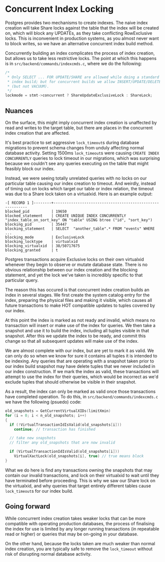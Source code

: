 # Concurrent Index Locking

Postgres provides two mechanisms to create indexes. The naive index creation
will take Share locks against the table that the index will be created on, which
will block any UPDATEs, as they take conflicting RowExclusive locks. This is
inconvenient in production systems, as you almost never want to block writes, so
we have an alternative concurrent index build method.

Concurrently building an index complicates the process of index creation, but
allows us to take less restrictive locks. The point at which this happens is in
`src/backend/commands/indexcmds.c`, where we do the following:

```c
/*
 * Only SELECT ... FOR UPDATE/SHARE are allowed while doing a standard
 * index build; but for concurrent builds we allow INSERT/UPDATE/DELETE
 * (but not VACUUM).
 */
lockmode = stmt->concurrent ? ShareUpdateExclusiveLock : ShareLock;
```

## Nuances

On the surface, this might imply concurrent index creation is unaffected by read
and writes to the target table, but there are places in the concurrent index
creation that are affected.

It's best practice to set aggressive `lock_timeout`s during database migrations
to prevent schema changes from unduly affecting normal database activity.
Setting 1500ms `lock_timeout`s were causing `CREATE INDEX CONCURRENTLY` queries
to lock timeout in our migrations, which was surprising because we couldn't see
any queries executing on the table that might feasibly block our index.

Instead, we were seeing totally unrelated queries with no locks on our
particular table causing our index creation to timeout. And weirdly, instead of
timing out on locks which target our table or index relation, the timeout was
due to a Share lock taken on a virtualxid. Here is an example output:

```
-[ RECORD 1 ]--------+----------------------------------------------------------
blocked_pid          | 19650
blocked_statement    | CREATE UNIQUE INDEX CONCURRENTLY "index_table_on_sort_key" ON "table" USING btree ("id", "sort_key")
blocking_pid         | 35447
blocking_statement   | SELECT  "another_table".* FROM "events" WHERE ...
blocking_mode        | ExclusiveLock
blocking_locktype    | virtualxid
blocking_virtualxid  | 38/50717675
blocking_granted     | t
```

Postgres transactions acquire Exclusive locks on their own virtualxid whenever
they begin to observe or mutate database state. There is no obvious relationship
between our index creation and the blocking statement, and yet the lock we've
taken is incredibly specific to that particular query.

The reason this has occured is that concurrent index creation builds an index in
several stages. We first create the system catalog entry for the index,
preparing the physical files and making it visible, which causes all future
transactions to make HOT compatible updates to tuples covered by our index.

At this point the index is marked as not ready and invalid, which means no
transaction will insert or make use of the index for queries. We then take a
snapshot and use it to build the index, including all tuples visible in that
snapshot. After this we update the index to be ready, and commit this change so
that all subsequent updates will make use of the index.

We are almost complete with our index, but are yet to mark it as valid. We can
only do so when we know for sure it contains all tuples it is intended to be
indexing. Any queries that are operating with a snapshot taken prior to our
index build snapshot may have delete tuples that we never included in our index
construction. If we mark the index as valid, these transactions will attempt to
use the index for their queries, which would be incorrect as we'd exclude tuples
that should otherwise be visible in their snapshot.

As a result, the index can only be marked as valid once those transactions have
completed operation. To do this, in `src/backend/commands/indexcmds.c` we have
the following (psuedo) code:

```c
old_snapshots = GetCurrentVirtualXIDs(limitXmin)
for (i = 0; i < n_old_snapshots; i++)
{
  if (!VirtualTransactionIdIsValid(old_snapshots[i]))
    continue; // transaction has finished

  // take new snapshots
  // filter any old_snapshots that are now invalid

  if (VirtualTransactionIdIsValid(old_snapshots[i]))
    VirtualXactLock(old_snapshots[i], true) // true means block
}
```

What we do here is find any transactions owning the snapshots that may contain
our invalid transactions, and lock on their virtualxid to wait until they have
terminated before proceeding. This is why we saw our Share lock on the
virtualxid, and why queries that target entirely different tables cause
`lock_timeout`s for our index build.

## Going forward

While concurrent index creation takes weaker locks that can be more compatible
with operating production databases, the process of finalising the index for use
is limited by any longer running transactions (in repeatable read or higher) or
queries that may be on-going in your database.

On the other hand, because the locks taken are much weaker than normal index
creation, you are typically safe to remove the `lock_timeout` without risk of
disrupting normal database activity.
